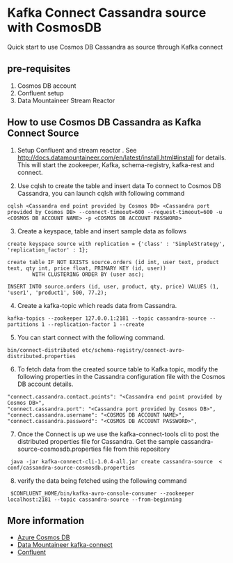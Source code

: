 # Kafka Connect Cassandra source with CosmosDB
Quick start to use Cosmos DB Cassandra as source through Kafka connect

## pre-requisites
1. Cosmos DB account
2. Confluent setup
3. Data Mountaineer Stream Reactor

## How to use Cosmos DB Cassandra as Kafka Connect Source 

1. Setup Confluent and stream reactor . See http://docs.datamountaineer.com/en/latest/install.html#install for details. This will start the zookeeper, Kafka, schema-registry, kafka-rest  and connect.

2. Use cqlsh to create the table and insert data
To connect to Cosmos DB Cassandra, you can launch cqlsh with following command

```
cqlsh <Cassandra end point provided by Cosmos DB> <Cassandra port provided by Cosmos DB> --connect-timeout=600 --request-timeout=600 -u <COSMOS DB ACCOUNT NAME> -p <COSMOS DB ACCOUNT PASSWORD>
```

3. Create a keyspace, table and insert sample data as follows

```
create keyspace source with replication = {'class' : 'SimpleStrategy', 'replication_factor' : 1};
        
create table IF NOT EXISTS source.orders (id int, user text, product text, qty int, price float, PRIMARY KEY (id, user))
        WITH CLUSTERING ORDER BY (user asc);
        
INSERT INTO source.orders (id, user, product, qty, price) VALUES (1, 'user1', 'product1', 500, 77.2);
```

4. Create a kafka-topic which reads data from Cassandra.
```
kafka-topics --zookeeper 127.0.0.1:2181 --topic cassandra-source --partitions 1 --replication-factor 1 --create
```

5. You can start connect with the following command.
```
bin/connect-distributed etc/schema-registry/connect-avro-distributed.properties
```

6. To fetch data from the created source table to Kafka topic, modify the following properties in the Cassandra configuration file with the Cosmos DB account details.

```
"connect.cassandra.contact.points": "<Cassandra end point provided by Cosmos DB>",
"connect.cassandra.port": "<Cassandra port provided by Cosmos DB>",
"connect.cassandra.username": "<COSMOS DB ACCOUNT NAME>",
"connect.cassandra.password": "<COSMOS DB ACCOUNT PASSWORD>",
```

7. Once the Connect is up we use the kafka-connect-tools cli to post the distributed properties file for Cassandra.
Get the sample cassandra-source-cosmosdb.properties file from this repository
```
 java -jar kafka-connect-cli-1.0.4-all.jar create cassandra-source  < conf/cassandra-source-cosmosdb.properties
```

8. verify the data being fetched using the following command
```
 $CONFLUENT_HOME/bin/kafka-avro-console-consumer --zookeeper localhost:2181 --topic cassandra-source --from-beginning
```

## More information

- [Azure Cosmos DB](https://docs.microsoft.com/azure/cosmos-db/introduction)
- [Data Mountaineer kafka-connect](http://docs.datamountaineer.com/en/latest/cassandra-source.html)
- [Confluent](https://www.confluent.io/blog/kafka-connect-cassandra-sink-the-perfect-match/)
